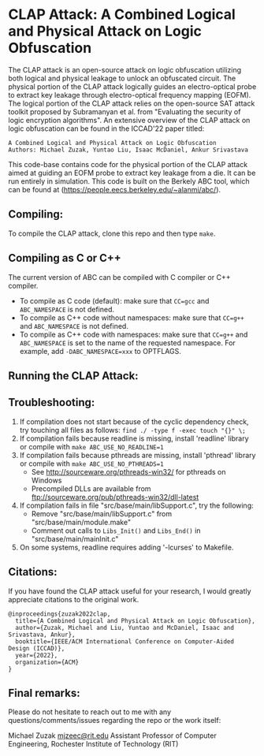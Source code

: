 # CLAP Attack: A Combined Logical and Physical Attack on Logic Obfuscation

The CLAP attack is an open-source attack on logic obfuscation utilizing both logical and physical leakage to unlock an obfuscated circuit. The physical portion of the CLAP attack logically guides an electro-optical probe to extract key leakage through electro-optical frequency mapping (EOFM). The logical portion of the CLAP attack relies on the open-source SAT attack toolkit proposed by Subramanyan et al. from "Evaluating the security of logic encryption algorithms". An extensive overview of the CLAP attack on logic obfuscation can be found in the ICCAD'22 paper titled:

    A Combined Logical and Physical Attack on Logic Obfuscation
    Authors: Michael Zuzak, Yuntao Liu, Isaac McDaniel, Ankur Srivastava

This code-base contains code for the physical portion of the CLAP attack aimed at guiding an EOFM probe to extract key leakage from a die. It can be run entirely in simulation. This code is built on the Berkely ABC tool, which can be found at (https://people.eecs.berkeley.edu/~alanmi/abc/).

## Compiling:

To compile the CLAP attack, clone this repo and then type `make`.

## Compiling as C or C++

The current version of ABC can be compiled with C compiler or C++ compiler.

 * To compile as C code (default): make sure that `CC=gcc` and `ABC_NAMESPACE` is not defined.
 * To compile as C++ code without namespaces: make sure that `CC=g++` and `ABC_NAMESPACE` is not defined.
 * To compile as C++ code with namespaces: make sure that `CC=g++` and `ABC_NAMESPACE` is set to
   the name of the requested namespace. For example, add `-DABC_NAMESPACE=xxx` to OPTFLAGS.

## Running the CLAP Attack:

## Troubleshooting:

 1. If compilation does not start because of the cyclic dependency check, 
try touching all files as follows: `find ./ -type f -exec touch "{}" \;`
 1. If compilation fails because readline is missing, install 'readline' library or
compile with `make ABC_USE_NO_READLINE=1`
 1. If compilation fails because pthreads are missing, install 'pthread' library or
compile with `make ABC_USE_NO_PTHREADS=1`
    * See http://sourceware.org/pthreads-win32/ for pthreads on Windows
    * Precompiled DLLs are available from ftp://sourceware.org/pub/pthreads-win32/dll-latest
 1. If compilation fails in file "src/base/main/libSupport.c", try the following:
    * Remove "src/base/main/libSupport.c" from "src/base/main/module.make"
    * Comment out calls to `Libs_Init()` and `Libs_End()` in "src/base/main/mainInit.c"
 1. On some systems, readline requires adding '-lcurses' to Makefile.

## Citations:

If you have found the CLAP attack useful for your research, I would greatly appreciate citations to the original work. 

    @inproceedings{zuzak2022clap,
      title={A Combined Logical and Physical Attack on Logic Obfuscation},
      author={Zuzak, Michael and Liu, Yuntao and McDaniel, Isaac and Srivastava, Ankur},
      booktitle={IEEE/ACM International Conference on Computer-Aided Design (ICCAD)},
      year={2022},
      organization={ACM}
    }

## Final remarks:

Please do not hesitate to reach out to me with any questions/comments/issues regarding the repo or the work itself:

Michael Zuzak <mjzeec@rit.edu>
Assistant Professor of Computer Engineering, 
Rochester Institute of Technology (RIT) 
